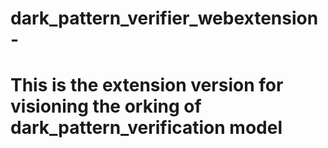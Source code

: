 # dark_pattern_verifier_webextension-
# This is the extension version for visioning the orking of dark_pattern_verification model
